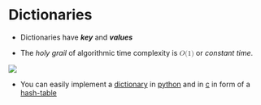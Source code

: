 # Dictionaries

- Dictionaries have **_key_** and **_values_**

- The _holy grail_ of algorithmic time complexity is <math xmlns="http://www.w3.org/1998/Math/MathML">
	<mi>O</mi>
	<mo stretchy="false">(</mo>
	<mn>1</mn>
	<mo stretchy="false">)</mo>
</math> or _constant time_.

![](dicts-running-time.png)

- You can easily implement a [dictionary](computer-science/docs/basics/data-structures/dictionaries.md) in [python](contents-python.md) and in [c](contents-c.md) in form of a [hash-table](hash-tables.md) 
